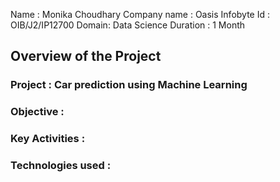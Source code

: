 Name : Monika Choudhary
Company name : Oasis Infobyte
Id : OIB/J2/IP12700
Domain: Data Science
Duration : 1 Month

## Overview of the Project 
### Project : Car prediction using Machine Learning
### Objective : 

### Key Activities :

### Technologies used : 
